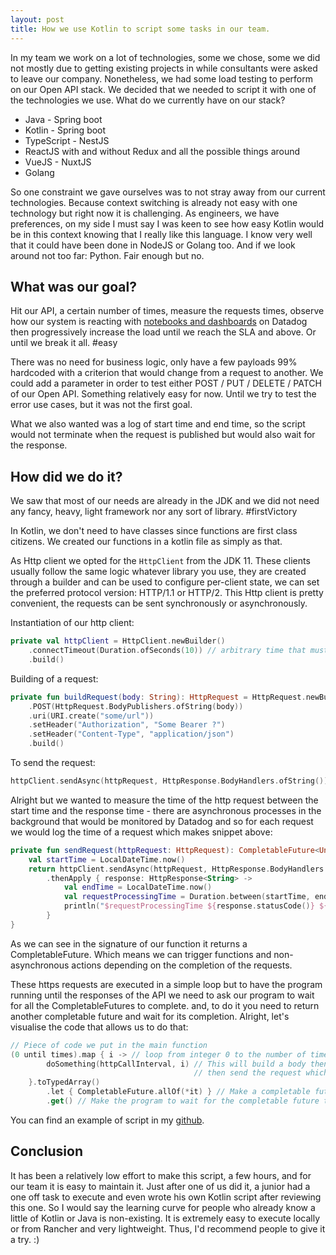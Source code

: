 ```yaml
---
layout: post
title: How we use Kotlin to script some tasks in our team. 
---
```


In my team we work on a lot of technologies, some we chose, some we did not mostly due to  getting existing projects in while consultants were asked to leave our company. 
Nonetheless, we had some load testing to perform on our Open API stack. We decided that we needed to script it with one of the technologies we use. 
What do we currently have on our stack?  
- Java - Spring boot
- Kotlin - Spring boot
- TypeScript - NestJS
- ReactJS with and without Redux and all the possible things around
- VueJS - NuxtJS
- Golang

So one constraint we gave ourselves was to not stray away from our current technologies. Because context switching is already not easy with one technology but right now it is challenging.
As engineers, we have preferences, on my side I must say I was keen to see how easy Kotlin would be in this context knowing that I really like this language. 
I know very well that it could have been done in NodeJS or Golang too. And if we look around not too far: Python. Fair enough but no. 

## What was our goal?

Hit our API, a certain number of times, measure the requests times, observe how our system is reacting with [notebooks and dashboards](https://docs.datadoghq.com/notebooks/) on Datadog then progressively increase the load until we reach the SLA and above. Or until we break it all. #easy

There was no need for business logic, only have a few payloads 99% hardcoded with a criterion that would change from a request to another. 
We could add a parameter in order to test either POST / PUT / DELETE / PATCH of our Open API. Something relatively easy for now. Until we try to test the error use cases, but it was not the first goal.

What we also wanted was a log of start time and end time, so the script would not terminate when the request is published but would also wait for the response.

## How did we do it?

We saw that most of our needs are already in the JDK and we did not need any fancy, heavy, light framework nor any sort of library. #firstVictory

In Kotlin, we don't need to have classes since functions are first class citizens. We created our functions in a kotlin file as simply as that. 

As Http client we opted for the `HttpClient` from the JDK 11. These clients usually follow the same logic whatever library you use, they are created through a builder and can be used to configure per-client state, we can set the preferred protocol version: HTTP/1.1 or HTTP/2. 
This Http client is pretty convenient, the requests can be sent synchronously or asynchronously. 

Instantiation of our http client:

```kotlin
private val httpClient = HttpClient.newBuilder()
    .connectTimeout(Duration.ofSeconds(10)) // arbitrary time that must fit your needs
    .build()
```
Building of a request: 

```kotlin
private fun buildRequest(body: String): HttpRequest = HttpRequest.newBuilder()
    .POST(HttpRequest.BodyPublishers.ofString(body))
    .uri(URI.create("some/url"))
    .setHeader("Authorization", "Some Bearer ?")
    .setHeader("Content-Type", "application/json")
    .build()
```

To send the request: 
 ```kotlin
 httpClient.sendAsync(httpRequest, HttpResponse.BodyHandlers.ofString()) 
 ```

Alright but we wanted to measure the time of the http request between the start time and the response time - there are asynchronous processes in the background that would be monitored by Datadog and so for each request we would log the time of a request which makes snippet above:

```kotlin
private fun sendRequest(httpRequest: HttpRequest): CompletableFuture<Unit> {
    val startTime = LocalDateTime.now()
    return httpClient.sendAsync(httpRequest, HttpResponse.BodyHandlers.ofString())
        .thenApply { response: HttpResponse<String> ->
            val endTime = LocalDateTime.now()
            val requestProcessingTime = Duration.between(startTime, endTime)
            println("$requestProcessingTime ${response.statusCode()} ${response.body()}")
        }
}
```

As we can see in the signature of our function it returns a CompletableFuture. Which means we can trigger functions and non-asynchronous actions depending on the completion of the requests. 

These https requests are executed in a simple loop but to have the program running until the responses of the API we need to ask our program to wait for all the CompletableFutures to complete. and, to do it you need to return another completable future and wait for its completion. 
Alright, let's visualise the code that allows us to do that: 

```kotlin
// Piece of code we put in the main function
(0 until times).map { i -> // loop from integer 0 to the number of times we want it.  
        doSomething(httpCallInterval, i) // This will build a body then pass it to an http requests 
                                         // then send the request which shall return a CompletableFuture
    }.toTypedArray()
        .let { CompletableFuture.allOf(*it) } // Make a completable future of all of these Completable future \o/
        .get() // Make the program to wait for the completable future to complete before exiting. 
```

You can find an example of script in my [github](https://github.com/mavericks065/NIG-Kotlin-async-script).

## Conclusion

It has been a relatively low effort to make this script, a few hours, and for our team it is easy to maintain it. 
Just after one of us did it, a junior had a one off task to execute and even wrote his own Kotlin script after reviewing this one. 
So I would say the learning curve for people who already know a little of Kotlin or Java is non-existing. 
It is extremely easy to execute locally or from Rancher and very lightweight. Thus, I'd recommend people to give it a try. :) 
